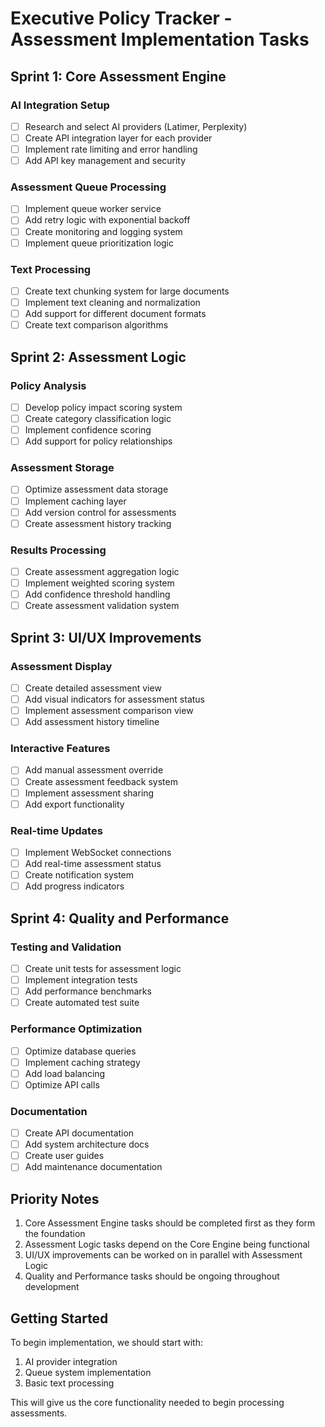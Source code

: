 # Executive Policy Tracker - Assessment Implementation Tasks

## Sprint 1: Core Assessment Engine

### AI Integration Setup
- [ ] Research and select AI providers (Latimer, Perplexity)
- [ ] Create API integration layer for each provider
- [ ] Implement rate limiting and error handling
- [ ] Add API key management and security

### Assessment Queue Processing
- [ ] Implement queue worker service
- [ ] Add retry logic with exponential backoff
- [ ] Create monitoring and logging system
- [ ] Implement queue prioritization logic

### Text Processing
- [ ] Create text chunking system for large documents
- [ ] Implement text cleaning and normalization
- [ ] Add support for different document formats
- [ ] Create text comparison algorithms

## Sprint 2: Assessment Logic

### Policy Analysis
- [ ] Develop policy impact scoring system
- [ ] Create category classification logic
- [ ] Implement confidence scoring
- [ ] Add support for policy relationships

### Assessment Storage
- [ ] Optimize assessment data storage
- [ ] Implement caching layer
- [ ] Add version control for assessments
- [ ] Create assessment history tracking

### Results Processing
- [ ] Create assessment aggregation logic
- [ ] Implement weighted scoring system
- [ ] Add confidence threshold handling
- [ ] Create assessment validation system

## Sprint 3: UI/UX Improvements

### Assessment Display
- [ ] Create detailed assessment view
- [ ] Add visual indicators for assessment status
- [ ] Implement assessment comparison view
- [ ] Add assessment history timeline

### Interactive Features
- [ ] Add manual assessment override
- [ ] Create assessment feedback system
- [ ] Implement assessment sharing
- [ ] Add export functionality

### Real-time Updates
- [ ] Implement WebSocket connections
- [ ] Add real-time assessment status
- [ ] Create notification system
- [ ] Add progress indicators

## Sprint 4: Quality and Performance

### Testing and Validation
- [ ] Create unit tests for assessment logic
- [ ] Implement integration tests
- [ ] Add performance benchmarks
- [ ] Create automated test suite

### Performance Optimization
- [ ] Optimize database queries
- [ ] Implement caching strategy
- [ ] Add load balancing
- [ ] Optimize API calls

### Documentation
- [ ] Create API documentation
- [ ] Add system architecture docs
- [ ] Create user guides
- [ ] Add maintenance documentation

## Priority Notes

1. Core Assessment Engine tasks should be completed first as they form the foundation
2. Assessment Logic tasks depend on the Core Engine being functional
3. UI/UX improvements can be worked on in parallel with Assessment Logic
4. Quality and Performance tasks should be ongoing throughout development

## Getting Started

To begin implementation, we should start with:

1. AI provider integration
2. Queue system implementation
3. Basic text processing

This will give us the core functionality needed to begin processing assessments.